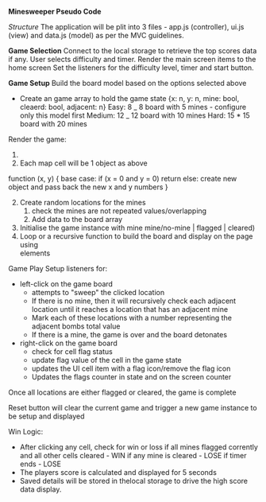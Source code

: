 **Minesweeper Pseudo Code**

_Structure_ The application will be plit into 3 files - app.js (controller), ui.js (view) and
data.js (model) as per the MVC guidelines.

**Game Selection** Connect to the local storage to retrieve the top scores data if any. User selects
difficulty and timer. Render the main screen items to the home screen Set the listeners for the
difficulty level, timer and start button.

**Game Setup** Build the board model based on the options selected above

- Create an game array to hold the game state {x: n, y: n, mine: bool, cleaerd: bool, adjacent: n}
  Easy: 8 _ 8 board with 5 mines - configure only this model first Medium: 12 _ 12 board with 10
  mines Hard: 15 \* 15 board with 20 mines

Render the game:

1.
2. Each map cell will be 1 object as above

function (x, y) { base case: if (x = 0 and y = 0) return else: create new object and pass back the
new x and y numbers }

2. Create random locations for the mines
   1. check the mines are not repeated values/overlapping
   2. Add data to the board array
3. Initialise the game instance with mine mine/no-mine | flagged | cleared)
4. Loop or a recursive function to build the board and display on the page using
   <div> elements

Game Play Setup listeners for:

- left-click on the game board
  - attempts to "sweep" the clicked location
  - If there is no mine, then it will recursively check each adjacent location until it reaches a
    location that has an adjacent mine
  - Mark each of these locations with a number representing the adjacent bombs total value
  - If there is a mine, the game is over and the board detonates
- right-click on the game board
  - check for cell flag status
  - update flag value of the cell in the game state
  - updates the UI cell item with a flag icon/remove the flag icon
  - Updates the flags counter in state and on the screen counter

Once all locations are either flagged or cleared, the game is complete

Reset button will clear the current game and trigger a new game instance to be setup and displayed

Win Logic:

- After clicking any cell, check for win or loss if all mines flagged corrently and all other cells
  cleared - WIN if any mine is cleared - LOSE if timer ends - LOSE
- The players score is calculated and displayed for 5 seconds
- Saved details will be stored in thelocal storage to drive the high score data display.
